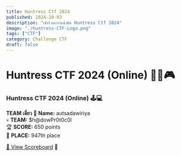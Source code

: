 ```yaml
---
title: Huntress Ctf 2024
published: 2024-10-03
description: "เข้าร่วมการแข่งขัน Huntress Ctf 2024"
image: "./huntress-CTF-Logo.png"
tags: ["CTF"]
category: Challenge CTF
draft: false
---
```


# Huntress CTF 2024 (Online) 🕵️‍♀️🎮

### Huntress CTF 2024 (Online) 🕹️💻

**TEAM เดี่ยว**
👤 **Name:** autsadawiriya  
💀 **TEAM:** $h@dowPr0t0c0l  
🏆 **SCORE:** 650 points  
📍 **PLACE:** 947th place  

[🔗 View Scoreboard](https://huntress.ctf.games/scoreboard) 🎯